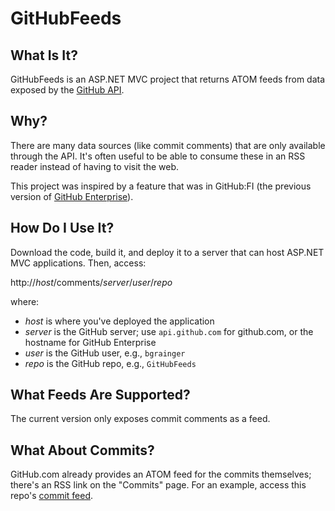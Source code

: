 # GitHubFeeds

## What Is It?

GitHubFeeds is an ASP.NET MVC project that returns ATOM feeds from data
exposed by the [GitHub API](http://developer.github.com/v3/).

## Why?

There are many data sources (like commit comments) that are only available
through the API. It's often useful to be able to consume these in an RSS
reader instead of having to visit the web.

This project was inspired by a feature that was in GitHub:FI (the previous
version of [GitHub Enterprise](https://enterprise.github.com/)).

## How Do I Use It?

Download the code, build it, and deploy it to a server that can host ASP.NET
MVC applications. Then, access:

http://_host_/comments/_server_/_user_/_repo_

where:

* _host_ is where you've deployed the application
* _server_ is the GitHub server; use `api.github.com` for github.com, or
  the hostname for GitHub Enterprise
* _user_ is the GitHub user, e.g., `bgrainger`
* _repo_ is the GitHub repo, e.g., `GitHubFeeds`

## What Feeds Are Supported?

The current version only exposes commit comments as a feed.

## What About Commits?

GitHub.com already provides an ATOM feed for the commits themselves; there's
an RSS link on the "Commits" page. For an example, access this repo's
[commit feed](https://github.com/bgrainger/GitHubFeeds/commits/master.atom).
